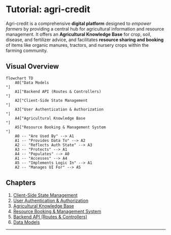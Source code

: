 # Tutorial: agri-credit

Agri-credit is a comprehensive **digital platform** designed to _empower farmers_ by providing a central hub for agricultural information and resource management. It offers an **Agricultural Knowledge Base** for crop, soil, disease, and fertilizer advice, and facilitates **resource sharing and booking** of items like organic manures, tractors, and nursery crops within the farming community.

## Visual Overview

```mermaid
flowchart TD
    A0["Data Models
"]
    A1["Backend API (Routes & Controllers)
"]
    A2["Client-Side State Management
"]
    A3["User Authentication & Authorization
"]
    A4["Agricultural Knowledge Base
"]
    A5["Resource Booking & Management System
"]
    A0 -- "Are Used By" --> A1
    A1 -- "Provides Data To" --> A2
    A2 -- "Reflects Auth State" --> A3
    A3 -- "Protects" --> A1
    A4 -- "Populates" --> A0
    A1 -- "Accesses" --> A4
    A5 -- "Implements Logic In" --> A1
    A2 -- "Manages UI For" --> A5
```

## Chapters

1. [Client-Side State Management
   ](01_client_side_state_management_.md)
2. [User Authentication & Authorization
   ](02_user_authentication___authorization_.md)
3. [Agricultural Knowledge Base
   ](03_agricultural_knowledge_base_.md)
4. [Resource Booking & Management System
   ](04_resource_booking___management_system_.md)
5. [Backend API (Routes & Controllers)
   ](05_backend_api__routes___controllers__.md)
6. [Data Models
   ](06_data_models_.md)

---
